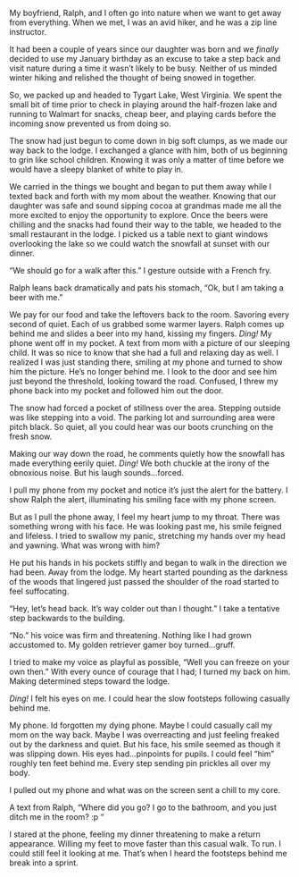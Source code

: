   

My boyfriend, Ralph, and I often go into nature when we want to get away from everything. When we met, I was an avid hiker, and he was a zip line instructor. 

It had been a couple of years since our daughter was born and we *finally* decided to use my January birthday as an excuse to take a step back and visit nature during a time it wasn’t likely to be busy. Neither of us minded winter hiking and relished the thought of being snowed in together. 

So, we packed up and headed to Tygart Lake, West Virginia. We spent the small bit of time prior to check in playing around the half-frozen lake and running to Walmart for snacks, cheap beer, and playing cards before the incoming snow prevented us from doing so. 

The snow had just begun to come down in big soft clumps, as we made our way back to the lodge. I exchanged a glance with him, both of us beginning to grin like school children. Knowing it was only a matter of time before we would have a sleepy blanket of white to play in. 

We carried in the things we bought and began to put them away while I texted back and forth with my mom about the weather. Knowing that our daughter was safe and sound sipping cocoa at grandmas made me all the more excited to enjoy the opportunity to explore. Once the beers were chilling and the snacks had found their way to the table, we headed to the small restaurant in the lodge. I picked us a table next to giant windows overlooking the lake so we could watch the snowfall at sunset with our dinner. 

“We should go for a walk after this.” I gesture outside with a French fry. 

Ralph leans back dramatically and pats his stomach, “Ok, but I am taking a beer with me.” 

We pay for our food and take the leftovers back to the room. Savoring every second of quiet. Each of us grabbed some warmer layers. Ralph comes up behind me and slides a beer into my hand, kissing my fingers. *Ding!* My phone went off in my pocket. A text from mom with a picture of our sleeping child. It was so nice to know that she had a full and relaxing day as well. I realized I was just standing there, smiling at my phone and turned to show him the picture. He’s no longer behind me. I look to the door and see him just beyond the threshold, looking toward the road. Confused, I threw my phone back into my pocket and followed him out the door. 

The snow had forced a pocket of stillness over the area. Stepping outside was like stepping into a void. The parking lot and surrounding area were pitch black. So quiet, all you could hear was our boots crunching on the fresh snow. 

Making our way down the road, he comments quietly how the snowfall has made everything eerily quiet. *Ding!* We both chuckle at the irony of the obnoxious noise. But his laugh sounds…forced. 

I pull my phone from my pocket and notice it’s just the alert for the battery. I show Ralph the alert, illuminating his smiling face with my phone screen. 

But as I pull the phone away, I feel my heart jump to my throat. There was something wrong with his face. He was looking past me, his smile feigned and lifeless. I tried to swallow my panic, stretching my hands over my head and yawning. What was wrong with him? 

He put his hands in his pockets stiffly and began to walk in the direction we had been. Away from the lodge. My heart started pounding as the darkness of the woods that lingered just passed the shoulder of the road started to feel suffocating. 

“Hey, let’s head back. It’s way colder out than I thought.” I take a tentative step backwards to the building. 

“No.” his voice was firm and threatening. Nothing like I had grown accustomed to. My golden retriever gamer boy turned…gruff. 

I tried to make my voice as playful as possible, “Well you can freeze on your own then.” With every ounce of courage that I had; I turned my back on him. Making determined steps toward the lodge.  

*Ding!* I felt his eyes on me. I could hear the slow footsteps following casually behind me. 

My phone. Id forgotten my dying phone. Maybe I could casually call my mom on the way back. Maybe I was overreacting and just feeling freaked out by the darkness and quiet. But his face, his smile seemed as though it was slipping down. His eyes had…pinpoints for pupils. I could feel “him” roughly ten feet behind me. Every step sending pin prickles all over my body.

I pulled out my phone and what was on the screen sent a chill to my core. 

A text from Ralph, “Where did you go? I go to the bathroom, and you just ditch me in the room? :p “ 

I stared at the phone, feeling my dinner threatening to make a return appearance. Willing my feet to move faster than this casual walk. To run. I could still feel it looking at me. That’s when I heard the footsteps behind me break into a sprint.